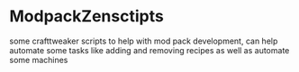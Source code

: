 # ModpackZensctipts
some crafttweaker scripts to help with mod pack development, can help automate some tasks like adding and removing recipes as well as automate some machines 
